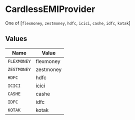 # CardlessEMIProvider

One of [`flexmoney`, `zestmoney`, `hdfc`, `icici`, `cashe`, `idfc`, `kotak`]


## Values

| Name        | Value       |
| ----------- | ----------- |
| `FLEXMONEY` | flexmoney   |
| `ZESTMONEY` | zestmoney   |
| `HDFC`      | hdfc        |
| `ICICI`     | icici       |
| `CASHE`     | cashe       |
| `IDFC`      | idfc        |
| `KOTAK`     | kotak       |